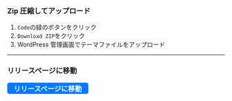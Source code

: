 ### Zip 圧縮してアップロード
1. `Code`の緑のボタンをクリック
2. `Download ZIP`をクリック
3. WordPress 管理画面でテーマファイルをアップロード
---
### リリースページに移動
<a href="https://github.com/ichi1007/minowaDCtheme/releases" style="display: inline-block; padding: 1px 15px; font-size: 16px; font-weight: bold; color: #fff; background-color: #007bff; border-radius: 5px; text-decoration: none;">リリースページに移動</a>